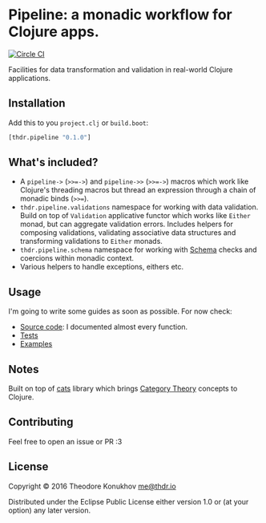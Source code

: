 # Pipeline: a monadic workflow for Clojure apps.
[![Circle CI](https://circleci.com/gh/konukhov/pipeline/tree/master.svg?style=shield)](https://circleci.com/gh/konukhov/pipeline/tree/master)

Facilities for data transformation and validation in real-world Clojure applications.

## Installation

Add this to you `project.clj` or `build.boot`:
```clojure
[thdr.pipeline "0.1.0"]
```

## What's included?

+ A `pipeline->` (`>>=->`) and `pipeline->>` (`>>=->`) macros which work like Clojure's threading macros but thread an expression through a chain of monadic binds (`>>=`).
+ `thdr.pipeline.validations` namespace for working with data validation. Build on top of `Validation` applicative functor which works like `Either` monad, but can aggregate validation errors. Includes helpers for composing validations, validating associative data structures and transforming validations to `Either` monads.
+ `thdr.pipeline.schema` namespace for working with [Schema](https://github.com/plumatic/schema) checks and coercions within monadic context.
+ Various helpers to handle exceptions, eithers etc.

## Usage

I'm going to write some guides as soon as possible. For now check:

+ [Source code](https://github.com/konukhov/pipeline/tree/master/src/clj/thdr/pipeline/): I documented almost every function.
+ [Tests](https://github.com/konukhov/pipeline/tree/master/test/clj/thdr/pipeline/)
+ [Examples](https://github.com/konukhov/pipeline/tree/master/examples/)

## Notes

Built on top of [cats](https://github.com/funcool/cats) library which brings [Category Theory](https://en.wikipedia.org/wiki/Category_theory) concepts to Clojure.

## Contributing

Feel free to open an issue or PR :3

## License

Copyright © 2016 Theodore Konukhov <me@thdr.io>

Distributed under the Eclipse Public License either version 1.0 or (at your option) any later version.

